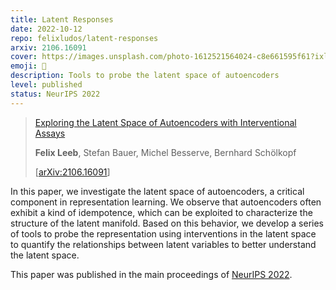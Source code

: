 ```yaml
---
title: Latent Responses
date: 2022-10-12
repo: felixludos/latent-responses
arxiv: 2106.16091
cover: https://images.unsplash.com/photo-1612521564024-c8e661595f61?ixlib=rb-1.2.1&q=85&fm=jpg&crop=entropy&cs=srgb&w=1440
emoji: 🧲
description: Tools to probe the latent space of autoencoders
level: published
status: NeurIPS 2022
---
```


> [Exploring the Latent Space of Autoencoders with Interventional Assays](https://openreview.net/forum?id=hdZeYGNCTtN)
> 
> **Felix Leeb**, Stefan Bauer, Michel Besserve, Bernhard Schölkopf
> 
> [[arXiv:2106.16091](https://arxiv.org/abs/2106.16091)]

In this paper, we investigate the latent space of autoencoders, a critical component in representation learning. We observe that autoencoders often exhibit a kind of idempotence, which can be exploited to characterize the structure of the latent manifold. Based on this behavior, we develop a series of tools to probe the representation using interventions in the latent space to quantify the relationships between latent variables to better understand the latent space. 

This paper was published in the main proceedings of [NeurIPS 2022](https://papers.nips.cc/paper_files/paper/2022/hash/87213955efbe48b46586e37bf2f1fe5b-Abstract-Conference.html).
